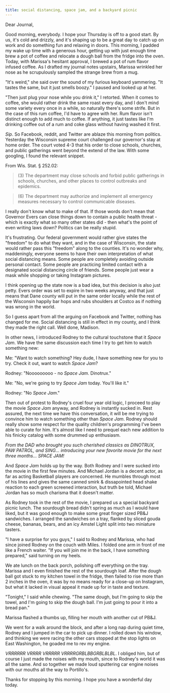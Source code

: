 ```yaml
---
title: social distancing, space jam, and a backyard picnic
---
```


Dear Journal,

Good morning, everybody.  I hope your Thursday is off to a good start.
By us, it's cold and drizzly, and it's shaping up to be a great day to
catch up on work and do something fun and relaxing in doors.  This
morning, I padded my wake up time with a generous hour, getting up
with just enough time brew a pot of coffee and relocate a dough ball
from the fridge into the oven.  Today, with Marissa's hesitant
approval, I brewed a pot of rum flavor infused coffee.  As I drafted
my journal notes upstairs, Marissa wrinkled her nose as he
scrupulously sampled the strange brew from a mug.

"It's weird," she said over the sound of my furious keyboard
yammering.  "It tastes the same, but it just smells boozy." I paused
and looked up at her.

"Then just plug your nose while you drink it," I retorted.  When it
comes to coffee, she would rather drink the same roast every day, and
I don't mind some variety every once in a while, so naturally there's
some strife.  But in the case of this rum coffee, I'd have to agree
with her.  Rum flavor isn't distinct enough to add much to coffee.  If
anything, it just tastes like I'm drinking coffee out of a rum and
coke glass without having washed it first.

_Sip_.  So Facebook, reddit, and Twitter are ablaze this morning from
politics.  Yesterday the Wisconsin supreme court challenged our
governor's stay at home order.  The court voted 4-3 that his order to
close schools, churches, and public gatherings went beyond the extend
of the law.  With some googling, I found the relevant snippet.

From Wis. Stat. § 252.02:

> (3) The department may close schools and forbid public gatherings in
> schools, churches, and other places to control outbreaks and
> epidemics.

> (6) The department may authorize and implement all emergency
> measures necessary to control communicable diseases.

I really don't know what to make of that.  If those words don't mean
that Governor Evers can close things down to contain a public health
threat - which is exactly what so many other states did - then what's
the point of even writing laws down?  Politics can be really stupid.

It's frustrating.  Our federal government would rather give states the
"freedom" to do what they want, and in the case of Wisconsin, the
state would rather pass this "freedom" along to the counties.  It's no
wonder why, maddeningly, everyone seems to have their own
interpretation of what social distancing means.  Some people are
completely avoiding outside personal contact.  Some people are
practicing limited contact with a designated social distancing circle
of friends.  Some people just wear a mask while shopping or taking
Instagram pictures.

I think opening up the state now is a bad idea, but this decision is
also just petty.  Evers order was set to expire in two weeks anyway,
and that just means that Dane county will put in the same order
locally while the rest of the Wisconsin happily bar hops and rubs
shoulders at Costco as if nothing was wrong in the world.

So I guess apart from all the arguing on Facebook and Twitter, nothing
has changed for me.  Social distancing is still in effect in my
county, and I think they made the right call.  Well done, Madison.

In other news, I introduced Rodney to the cultural touchstone that it
_Space Jam_.  We have the same discussion each time I try to get him
to watch something new:

Me: "Want to watch something?  Hey dude, I have something new for you
to try.  Check it out, want to watch _Space Jam_?

Rodney: "Nooooooooo - no _Space Jam_.  Dinotrux."

Me: "No, we're going to try _Space Jam_ today.  You'll like it."

Rodney: "No _Space Jam_."

Then out of protest to Rodney's cruel four year old logic, I proceed
to play the movie _Space Jam_ anyway, and Rodney is instantly sucked
in.  Rest assured, the next time we have this conversation, it will be
me trying to convince him to watch something other than _Space Jam_.
Rodney should really show some respect for the quality children's
programming I've been able to curate for him.  It's almost like I need
to prequel each new addition to his finicky catalog with some drummed
up enthusiasm.

_From the DAD who brought you such cherished classics as DINOTRUX, PAW
PATROL, and SING... introducing your new favorite movie for the next
three months... SPACE JAM!_

And _Space Jam_ holds up by the way.  Both Rodney and I were sucked
into the movie in the first few minutes.  And Michael Jordan is a
decent actor, as far as acting Basketball players are concerned.  He
mumbles through most of his lines and gives the same canned smirk &
dissapointed head shake reaction to each green screened interaction,
but truth be told, Michael Jordan has so much charisma that it doesn't
matter.

As Rodney took in the rest of the movie, I prepared us a special
backyard picnic lunch.  The sourdough bread didn't spring as much as I
would have liked, but it was good enough to make some great finger
sized PB&J sandwiches.  I arranged the sandwiches on a tray, flanked
by sliced gouda cheese, bananas, bears, and an icy Amstel Light split
into two miniature tasters.

"I have a surprise for you guys," I said to Rodney and Marissa, who
had since joined Rodney on the couch with Miles.  I folded one arm in
front of me like a French waiter.  "If you will join me in the back, I
have something prepared," said turning on my heels.

We ate lunch on the back porch, polishing off everything on the tray.
Marissa and I even finished the rest of the sourdough loaf.  After the
dough ball got stuck to my kitchen towel in the fridge, then failed to
rise more than 2 inches in the oven, it was by no means ready for a
close-up on Instagram, but what it lacked in visual appeal it made up
for in taste and texture.

"Tonight," I said while chewing.  "The same dough, but I'm going to
skip the towel, and I'm going to skip the dough ball.  I'm just going
to pour it into a bread pan."

Marissa flashed a thumbs up, filling her mouth with another cut of
PB&J.

We went for a walk around the block, and after a long nap during quiet
time, Rodney and I jumped in the car to pick up dinner.  I rolled down
his window, and thinking we were racing the other cars stopped at the
stop lights on East Washington, he goaded me to rev my engine.

_VRRRRRR VRRRR VRRRRR VRRRRGRBLBBGRBLBLBL_.  I obliged him, but of
course I just made the noises with my mouth, since to Rodney's world
it was all the same.  And so together we made loud sputtering car
engine noises with our mouths all the way to Portillo's.

Thanks for stopping by this morning.  I hope you have a wonderful day
today.
